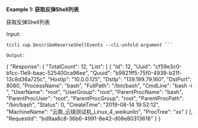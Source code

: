**Example 1: 获取反弹Shell列表**

获取反弹Shell列表

Input: 

```
tccli cwp DescribeReverseShellEvents --cli-unfold-argument ```

Output: 
```
{
    "Response": {
        "TotalCount": 12,
        "List": [
            {
                "Id": 12,
                "Uuid": "cf59e3c0-b1cc-11e9-baac-525400ca96ee",
                "Quuid": "b9821ff5-75f0-4939-b21f-13c8d36a725c",
                "Hostip": "10.0.0.125",
                "DstIp": "139.199.79.160",
                "DstPort": 8080,
                "ProcessName": "bash",
                "FullPath": "/bin/bash",
                "CmdLine": "bash -i ",
                "UserName": "root",
                "UserGroup": "root",
                "ParentProcName": "bash",
                "ParentProcUser": "root",
                "ParentProcGroup": "root",
                "ParentProcPath": "/bin/bash",
                "Status": 0,
                "CreateTime": "2019-08-14 19:52:12",
                "MachineName": "云鼎_云镜测试机_Linux_4_weikunlin",
                "ProcTree": "xx"
            }
        ],
        "RequestId": "bd9aa8c8-36b6-4991-8e42-d08e80313616"
    }
}
```

